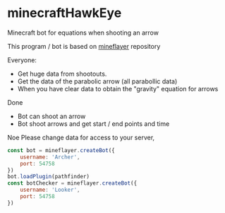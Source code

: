 # minecraftHawkEye
Minecraft bot for equations when shooting an arrow

This program / bot is based on <a href="https://github.com/PrismarineJS/mineflayer" target="_blank">mineflayer</a> repository

Everyone:
- Get huge data from shootouts.
- Get the data of the parabolic arrow (all parabollic data)
- When you have clear data to obtain the "gravity" equation for arrows

Done
- Bot can shoot an arrow
- Bot shoot arrows and get start / end points and time

Noe
Please change data for access to your server,

```js
const bot = mineflayer.createBot({
    username: 'Archer',
    port: 54758
})
bot.loadPlugin(pathfinder)
const botChecker = mineflayer.createBot({
    username: 'Looker',
    port: 54758
})
```
